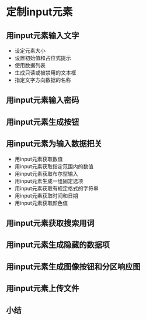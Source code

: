 # 定制input元素
## 用input元素输入文字
- 设定元素大小
- 设置初始值和占位式提示
- 使用数据列表
- 生成只读或被禁用的文本框
- 指定文字方向数据的名称
## 用input元素输入密码
## 用input元素生成按钮
## 用input元素为输入数据把关
- 用input元素获取数值
- 用input元素获取指定范围内的数值
- 用input元素获取布尔型输入
- 用input元素生成一组固定选项
- 用input元素获取有规定格式的字符串
- 用input元素获取时间和日期
- 用input元素获取颜色值
## 用input元素获取搜索用词
## 用input元素生成隐藏的数据项
## 用input元素生成图像按钮和分区响应图
## 用input元素上传文件
## 小结